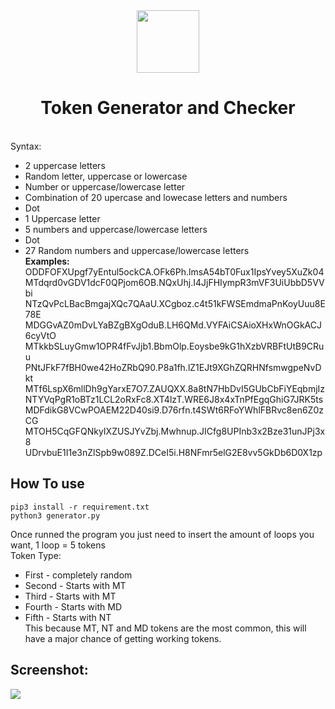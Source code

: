 <div align="center">
<img 
height="100px" 
width="100px"
src="https://camo.githubusercontent.com/4b028e8e841f57ee96b472fa88ea7ed66ddd3720/687474703a2f2f692e696d6775722e636f6d2f65597779386c632e706e67"
></img>
<h1>Token Generator and Checker</h1><br>
</div>
Syntax:  

- 2 uppercase letters<br>
- Random letter, uppercase or lowercase<br>
- Number or uppercase/lowercase letter<br>
- Combination of 20 upercase and lowecase letters and numbers<br>
- Dot<br>
- 1 Uppercase letter<br>
- 5 numbers and uppercase/lowercase letters<br>
- Dot<br>
- 27 Random numbers and uppercase/lowercase letters  <br>
**Examples:**  <br>
ODDFOFXUpgf7yEntul5ockCA.OFk6Ph.lmsA54bT0Fux1IpsYvey5XuZk04  
MTdqrd0vGDV1dcF0QPjom6OB.NQxUhj.I4JjFHIympR3mVF3UiUbbD5VVbi  
NTzQvPcLBacBmgajXQc7QAaU.XCgboz.c4t51kFWSEmdmaPnKoyUuu8E78E  
MDGGvAZ0mDvLYaBZgBXgOduB.LH6QMd.VYFAiCSAioXHxWnOGkACJ6cyVtO  
MTkkbSLuyGmw1OPR4fFvJjb1.BbmOlp.Eoysbe9kG1hXzbVRBFtUtB9CRuu  
PNtJFkF7fBH0we42HoZRbQ90.P8a1fh.lZ1EJt9XGhZQRHNfsmwgpeNvDkt  
MTf6LspX6mllDh9gYarxE7O7.ZAUQXX.8a8tN7HbDvI5GUbCbFiYEqbmjIz  
NTYVqPgR1oBTz1LCL2oRxFc8.XT4lzT.WRE6J8x4xTnPfEgqGhiG7JRK5ts  
MDFdikG8VCwPOAEM22D40si9.D76rfn.t4SWt6RFoYWhlFBRvc8en6Z0zCG  
MTOH5CqGFQNkyIXZUSJYvZbj.Mwhnup.JICfg8UPInb3x2Bze31unJPj3x8  
UDrvbuE1I1e3nZlSpb9w089Z.DCeI5i.H8NFmr5elG2E8vv5GkDb6D0X1zp  
## How To use
```
pip3 install -r requirement.txt
python3 generator.py
```

Once runned the program you just need to insert the amount of loops you want, 1 loop = 5 tokens  
Token Type:  
- First - completely random
- Second - Starts with MT
- Third - Starts with MT
- Fourth - Starts with MD
- Fifth - Starts with NT  
This because MT, NT and MD tokens are the most common, this will have a major chance of getting working tokens.

## Screenshot:  <br>
<img src="https://i.imgur.com/U9e1Oat.png"></img><br>
